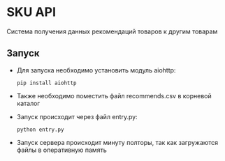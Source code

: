 # SKU API

Система получения данных рекомендаций товаров к другим товарам

## Запуск

- Для запуска необходимо установить модуль aiohttp:

    ```shell
    pip install aiohttp
    ```

- Также необходимо поместить файл recommends.csv в корневой каталог

- Запуск происходит через файл entry.py:

    ```shell
    python entry.py
    ```
- Запуск сервера происходит минуту полторы, так как загружаются файлы в оперативную память


